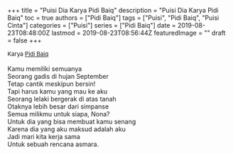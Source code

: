 +++
title = "Puisi Dia Karya Pidi Baiq"
description = "Puisi Dia Karya Pidi Baiq"
toc = true
authors = ["Pidi Baiq"]
tags = ["Puisi", "Pidi Baiq", "Puisi Cinta"]
categories = ["Puisi"]
series = ["Pidi Baiq"]
date = 2019-08-23T08:48:00Z
lastmod = 2019-08-23T08:56:44Z
featuredImage = ""
draft = false
+++

<div style="text-align: justify;">
<div style="font-size: small;">Karya <a href="/authors/pidi-baiq/" target="_blank">Pidi Baiq</a></div><br />
Kamu memiliki semuanya <br />Seorang gadis di hujan September <br />Tetap cantik meskipun bersin! <br />Tapi harus kamu yang mau ke aku <br />Seorang lelaki bergerak di atas tanah <br />Otaknya lebih besar dari simpanse <br />Semua milikmu untuk siapa, Nona? <br />Untuk dia yang bisa membuat kamu senang <br />Karena dia yang aku maksud adalah aku <br />Jadi mari kita kerja sama<br />Untuk sebuah rencana asmara.</div>
